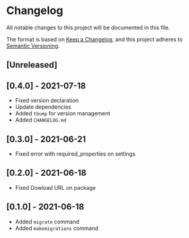 # Changelog

All notable changes to this project will be documented in this file.

The format is based on [Keep a Changelog](https://keepachangelog.com/en/1.0.0/),
and this project adheres to [Semantic Versioning](https://semver.org/spec/v2.0.0.html).

## [Unreleased]

## [0.4.0] - 2021-07-18

- Fixed version declaration
- Update dependencies
- Added `tbump` for version management
- Added `CHANGELOG.md`

## [0.3.0] - 2021-06-21

- Fixed error with required_properties on settings

## [0.2.0] - 2021-06-18

- Fixed Dowload URL on package

## [0.1.0] - 2021-06-18

- Added `migrate` command
- Added `makemigrations` command
